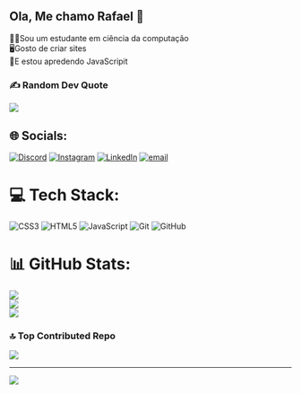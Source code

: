 ## Ola, Me chamo Rafael 👋

🧙‍♂️Sou um estudante em ciência da computação<br>
🖥️Gosto de criar sites<br>
🥊E estou apredendo JavaScripit<br>

### ✍️ Random Dev Quote
![](https://quotes-github-readme.vercel.app/api?type=horizontal&theme=tokyonight)

## 🌐 Socials:
[![Discord](https://img.shields.io/badge/Discord-%237289DA.svg?logo=discord&logoColor=white)](https://discord.gg/Rfl-Maguin) [![Instagram](https://img.shields.io/badge/Instagram-%23E4405F.svg?logo=Instagram&logoColor=white)](https://instagram.com/https://www.instagram.com/rafaelcss3/saved/) [![LinkedIn](https://img.shields.io/badge/LinkedIn-%230077B5.svg?logo=linkedin&logoColor=white)](https://linkedin.com/in/https://www.linkedin.com/in/rafael-lopes-de-oliveira-07a93035b/) [![email](https://img.shields.io/badge/Email-D14836?logo=gmail&logoColor=white)](mailto:rafaellopesrosagv2007@gmail.com) 

# 💻 Tech Stack:
![CSS3](https://img.shields.io/badge/css3-%231572B6.svg?style=for-the-badge&logo=css3&logoColor=white) ![HTML5](https://img.shields.io/badge/html5-%23E34F26.svg?style=for-the-badge&logo=html5&logoColor=white) ![JavaScript](https://img.shields.io/badge/javascript-%23323330.svg?style=for-the-badge&logo=javascript&logoColor=%23F7DF1E) ![Git](https://img.shields.io/badge/git-%23F05033.svg?style=for-the-badge&logo=git&logoColor=white) ![GitHub](https://img.shields.io/badge/github-%23121011.svg?style=for-the-badge&logo=github&logoColor=white)
# 📊 GitHub Stats:
![](https://github-readme-stats.vercel.app/api?username=Rafael-Lopes-De-Oliveira&theme=merko&hide_border=false&include_all_commits=true&count_private=true)<br/>
![](https://nirzak-streak-stats.vercel.app/?user=Rafael-Lopes-De-Oliveira&theme=merko&hide_border=false)<br/>
![](https://github-readme-stats.vercel.app/api/top-langs/?username=Rafael-Lopes-De-Oliveira&theme=merko&hide_border=false&include_all_commits=true&count_private=true&layout=compact)



### 🔝 Top Contributed Repo
![](https://github-contributor-stats.vercel.app/api?username=Rafael-Lopes-De-Oliveira&limit=5&theme=cobalt&combine_all_yearly_contributions=true)

---
[![](https://visitcount.itsvg.in/api?id=Rafael-Lopes-De-Oliveira&icon=2&color=12)](https://visitcount.itsvg.in)

<!-- Proudly created with GPRM ( https://gprm.itsvg.in ) -->
